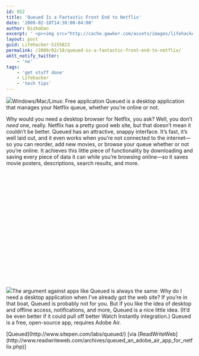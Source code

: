 ```yaml
---
id: 852
title: 'Queued Is a Fantastic Front End to Netflix'
date: '2009-02-18T14:30:00-04:00'
author: DizkoDan
excerpt: ' <p><img src="http://cache.gawker.com/assets/images/lifehacker/2009/02/queued.png" width="340" height="234" />Windows/Mac/Linux: Free application Queued is a desktop application that manages your Netflix queue, whether you''re online or not.</p> <p>Why would you need a desktop browser for Netflix, you ask? Well, you don''t <em>need</em> one, really. Netflix has a pretty good web site, but that doesn''t mean it couldn''t be better. Queued has an attractive, snappy interface. It''s fast, it''s well laid out, and it even works when you''re not connected to the internet&mdash;so you can reorder, add new movies, or browse your queue whether or not you''re online. It achieves this little piece of functionality by downloading and saving every piece of data it can while you''re browsing online&mdash;so it saves movie posters, descriptions, search results, and more.<br /> </p> <p><img src="http://cache.gawker.com/assets/images/lifehacker/2009/02/pK_c6gbkuMo_01.jpg" style="display: none;"/>The argument against apps like Queued is always the same: Why do I need a desktop application when I''ve already got the web site? If you''re in that boat, Queued is probably not for you. But if you like the idea of desktop and offline access, notifications, and more, Queued is a nice little idea. (It''d be even better if it could pull off better Watch Instantly integration.) Queued is a free, open-source app, requires Adobe Air.</p> <div class="related"><a href="http://www.sitepen.com/labs/queued/">Queued</a> [via <a href="http://www.readwriteweb.com/archives/queued_an_adobe_air_app_for_netflix.php">ReadWriteWeb</a>]</div> '
layout: post
guid: Lifehacker-5155823
permalink: /2009/02/18/queued-is-a-fantastic-front-end-to-netflix/
aktt_notify_twitter:
    - 'no'
tags:
    - 'get stuff done'
    - Lifehacker
    - 'tech tips'
---
```


![](http://cache.gawker.com/assets/images/lifehacker/2009/02/queued.png)Windows/Mac/Linux: Free application Queued is a desktop application that manages your Netflix queue, whether you’re online or not.

Why would you need a desktop browser for Netflix, you ask? Well, you don’t *need* one, really. Netflix has a pretty good web site, but that doesn’t mean it couldn’t be better. Queued has an attractive, snappy interface. It’s fast, it’s well laid out, and it even works when you’re not connected to the internet—so you can reorder, add new movies, or browse your queue whether or not you’re online. It achieves this little piece of functionality by downloading and saving every piece of data it can while you’re browsing online—so it saves movie posters, descriptions, search results, and more.

<object class="left gawkerVideo embeddedVideo" height="311" width="506"><param name="movie" value="http://www.youtube.com/v/pK_c6gbkuMo&hl=en&fs=1&fmt=22"></param><param name="allowFullScreen" value="true"></param></object>![](http://cache.gawker.com/assets/images/lifehacker/2009/02/pK_c6gbkuMo_01.jpg)The argument against apps like Queued is always the same: Why do I need a desktop application when I’ve already got the web site? If you’re in that boat, Queued is probably not for you. But if you like the idea of desktop and offline access, notifications, and more, Queued is a nice little idea. (It’d be even better if it could pull off better Watch Instantly integration.) Queued is a free, open-source app, requires Adobe Air.

<div class="related">[Queued](http://www.sitepen.com/labs/queued/) [via [ReadWriteWeb](http://www.readwriteweb.com/archives/queued_an_adobe_air_app_for_netflix.php)]</div>